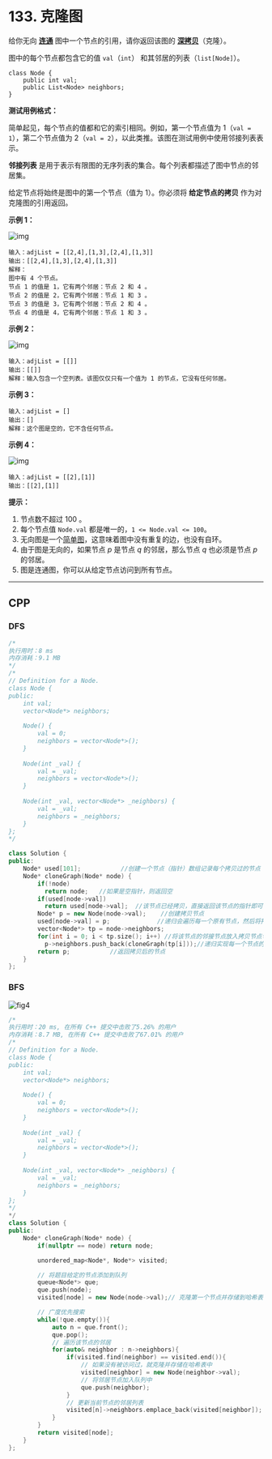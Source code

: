 # 133. 克隆图

给你无向 **[连通](https://baike.baidu.com/item/连通图/6460995?fr=aladdin)** 图中一个节点的引用，请你返回该图的 [**深拷贝**](https://baike.baidu.com/item/深拷贝/22785317?fr=aladdin)（克隆）。

图中的每个节点都包含它的值 `val`（`int`） 和其邻居的列表（`list[Node]`）。

```
class Node {
    public int val;
    public List<Node> neighbors;
}
```

 

**测试用例格式：**

简单起见，每个节点的值都和它的索引相同。例如，第一个节点值为 1（`val = 1`），第二个节点值为 2（`val = 2`），以此类推。该图在测试用例中使用邻接列表表示。

**邻接列表** 是用于表示有限图的无序列表的集合。每个列表都描述了图中节点的邻居集。

给定节点将始终是图中的第一个节点（值为 1）。你必须将 **给定节点的拷贝** 作为对克隆图的引用返回。

 

**示例 1：**

![img](https://assets.leetcode-cn.com/aliyun-lc-upload/uploads/2020/02/01/133_clone_graph_question.png)

```
输入：adjList = [[2,4],[1,3],[2,4],[1,3]]
输出：[[2,4],[1,3],[2,4],[1,3]]
解释：
图中有 4 个节点。
节点 1 的值是 1，它有两个邻居：节点 2 和 4 。
节点 2 的值是 2，它有两个邻居：节点 1 和 3 。
节点 3 的值是 3，它有两个邻居：节点 2 和 4 。
节点 4 的值是 4，它有两个邻居：节点 1 和 3 。
```

**示例 2：**

![img](https://assets.leetcode-cn.com/aliyun-lc-upload/uploads/2020/02/01/graph.png)

```
输入：adjList = [[]]
输出：[[]]
解释：输入包含一个空列表。该图仅仅只有一个值为 1 的节点，它没有任何邻居。
```

**示例 3：**

```
输入：adjList = []
输出：[]
解释：这个图是空的，它不含任何节点。
```

**示例 4：**

![img](https://assets.leetcode-cn.com/aliyun-lc-upload/uploads/2020/02/01/graph-1.png)

```
输入：adjList = [[2],[1]]
输出：[[2],[1]]
```

 

**提示：**

1. 节点数不超过 100 。
2. 每个节点值 `Node.val` 都是唯一的，`1 <= Node.val <= 100`。
3. 无向图是一个[简单图](https://baike.baidu.com/item/简单图/1680528?fr=aladdin)，这意味着图中没有重复的边，也没有自环。
4. 由于图是无向的，如果节点 *p* 是节点 *q* 的邻居，那么节点 *q* 也必须是节点 *p* 的邻居。
5. 图是连通图，你可以从给定节点访问到所有节点。



***

## CPP

### DFS

```cpp
/*
执行用时：8 ms
内存消耗：9.1 MB
*/
/*
// Definition for a Node.
class Node {
public:
    int val;
    vector<Node*> neighbors;
    
    Node() {
        val = 0;
        neighbors = vector<Node*>();
    }
    
    Node(int _val) {
        val = _val;
        neighbors = vector<Node*>();
    }
    
    Node(int _val, vector<Node*> _neighbors) {
        val = _val;
        neighbors = _neighbors;
    }
};
*/

class Solution {
public:
    Node* used[101];           //创建一个节点（指针）数组记录每个拷贝过的节点
    Node* cloneGraph(Node* node) {
        if(!node)
          return node;   //如果是空指针，则返回空
        if(used[node->val])
          return used[node->val];  //该节点已经拷贝，直接返回该节点的指针即可
        Node* p = new Node(node->val);    //创建拷贝节点
        used[node->val] = p;             //递归会遍历每一个原有节点，然后将拷贝后的指针放入used
        vector<Node*> tp = node->neighbors;
        for(int i = 0; i < tp.size(); i++) //将该节点的邻接节点放入拷贝节点邻接数组
          p->neighbors.push_back(cloneGraph(tp[i]));//递归实现每一个节点的更新
        return p;           //返回拷贝后的节点
    }
};
```



### BFS

![fig4](https://assets.leetcode-cn.com/solution-static/133/4.png)

```cpp
/*
执行用时：20 ms, 在所有 C++ 提交中击败了5.26% 的用户
内存消耗：8.7 MB, 在所有 C++ 提交中击败了67.01% 的用户
/*
// Definition for a Node.
class Node {
public:
    int val;
    vector<Node*> neighbors;
    
    Node() {
        val = 0;
        neighbors = vector<Node*>();
    }
    
    Node(int _val) {
        val = _val;
        neighbors = vector<Node*>();
    }
    
    Node(int _val, vector<Node*> _neighbors) {
        val = _val;
        neighbors = _neighbors;
    }
};
*/
*/
class Solution {
public:
    Node* cloneGraph(Node* node) {
        if(nullptr == node) return node;

        unordered_map<Node*, Node*> visited;

        // 将题目给定的节点添加到队列
        queue<Node*> que;
        que.push(node);
        visited[node] = new Node(node->val);// 克隆第一个节点并存储到哈希表中

        // 广度优先搜索
        while(!que.empty()){
            auto n = que.front();
            que.pop();
            // 遍历该节点的邻居
            for(auto& neighbor : n->neighbors){
                if(visited.find(neighbor) == visited.end()){
                    // 如果没有被访问过，就克隆并存储在哈希表中
                    visited[neighbor] = new Node(neighbor->val);
                    // 将邻居节点加入队列中
                    que.push(neighbor);
                }
                // 更新当前节点的邻居列表
                visited[n]->neighbors.emplace_back(visited[neighbor]);
            }
        }
        return visited[node];
    }
};
```

